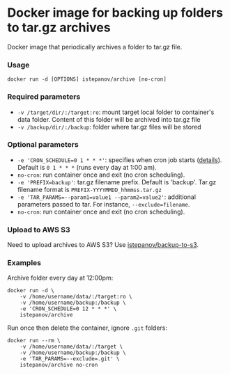 Docker image for backing up folders to tar.gz archives
================

Docker image that periodically archives a folder to tar.gz file.

### Usage

	docker run -d [OPTIONS] istepanov/archive [no-cron]

### Required parameters

* `-v /target/dir/:/target:ro`: mount target local folder to container's data folder. Content of this folder will be archived into tar.gz file
* `-v /backup/dir/:/backup`: folder where tar.gz files will be stored

### Optional parameters

* `-e 'CRON_SCHEDULE=0 1 * * *'`: specifies when cron job starts ([details](http://en.wikipedia.org/wiki/Cron)). Default is `0 1 * * *` (runs every day at 1:00 am).
* `no-cron`: run container once and exit (no cron scheduling).
* `-e 'PREFIX=backup'`: tar.gz filename prefix. Default is 'backup'. Tar.gz filename format is `PREFIX-YYYYMMDD_hhmmss.tar.gz`
* `-e 'TAR_PARAMS=--param1=value1 --param2=value2'`: additional parameters passed to tar. For instance, `--exclude=filename`.
* `no-cron`: run container once and exit (no cron scheduling).

### Upload to AWS S3

Need to upload archives to AWS S3? Use [istepanov/backup-to-s3](https://github.com/istepanov/docker-backup-to-s3).


### Examples

Archive folder every day at 12:00pm:

    docker run -d \
    	-v /home/username/data/:/target:ro \
    	-v /home/username/backup:/backup \
		-e 'CRON_SCHEDULE=0 12 * * *' \
		istepanov/archive				

Run once then delete the container, ignore `.git` folders:

	docker run --rm \
		-v /home/username/data/:/target \
		-v /home/username/backup:/backup \
		-e 'TAR_PARAMS=--exclude=.git' \
		istepanov/archive no-cron
